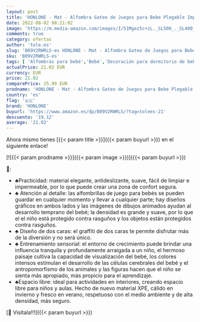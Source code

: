 ```yaml
---
layout: post
title: 'HONLONE - Mat - Alfombra Gateo de Juegos para Bebe Plegable Impermeable， Colchoneta Infantil de Juego Bebés Reversible para Suelo con Doble Cara Tapete Epe Grande 180×150cm Animales'
date: 2022-08-02 08:21:02
image: 'https://m.media-amazon.com/images/I/51Mgez5c+zL._SL500_._SL400_.jpg'
comments: true
category: ofertas
author: 'tole.es'
slug: 'B09V2RWRLS-es HONLONE - Mat - Alfombra Gateo de Juegos para Bebe...'
sku: 'B09V2RWRLS-es'
tags: [ 'Alfombras para bebé','Bebé','Decoración para dormitorio de bebé','Dormitorio','bebe','bebés','honlone','🇪🇸', ]
actualPrice: 21.02 EUR
currency: EUR
price: 21.02
comparePrice: 25.99 EUR
prodname: 'HONLONE - Mat - Alfombra Gateo de Juegos para Bebe Plegable Impermeable， Colchoneta Infantil de Juego Bebés Reversible para Suelo con Doble Cara Tapete Epe Grande 180×150cm Animales'
country: 'es'
flag: '🇪🇸'
brand: 'HONLONE'
buyurl: 'https://www.amazon.es/dp/B09V2RWRLS/?tag=tolees-21'
descuento: '19.12'
average: '21.02'
---
```


Ahora mismo tienes [{{< param title >}}]({{< param buyurl >}}) en el siguiente enlace!

[![{{< param prodname >}}]({{< param image >}})]({{< param buyurl >}})

🔎:

- ♣Practicidad: material elegante, antideslizante, suave, fácil de limpiar e impermeable, por lo que puede crear una zona de confort segura.
- ♣ Atención al detalle: las alfombrillas de juego para bebés se pueden guardar en cualquier momento y llevar a cualquier parte; hay diseños gráficos en ambos lados y las imágenes de dibujos animados ayudan al desarrollo temprano del bebé; la densidad es grande y suave, por lo que el el niño está protegido contra rasguños y los objetos están protegidos contra rasguños.
- ♣ Diseño de dos caras: el graffiti de dos caras te permite disfrutar más de la diversión y no será único.
- ♣ Entrenamiento sensorial: el entorno de crecimiento puede brindar una influencia tranquila y profundamente arraigada a un niño, el hermoso paisaje cultiva la capacidad de visualización del bebé, los colores intensos estimulan el desarrollo de las células cerebrales del bebé y el antropomorfismo de los animales y las figuras hacen que el niño se sienta más apropiado, más propicio para el aprendizaje.
- ♣Espacio libre: ideal para actividades en interiores, creando espacio libre para niños y aulas. Hecho de nuevo material XPE, cálido en invierno y fresco en verano, respetuoso con el medio ambiente y de alta densidad, más seguro.

[🛒 Visítala!!!]({{< param buyurl >}})
